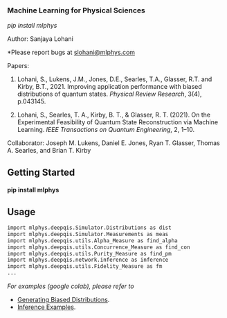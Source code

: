 ### Machine Learning for Physical Sciences
*pip install mlphys*

Author: Sanjaya Lohani

*Please report bugs at slohani@mlphys.com

Papers:

1.   Lohani, S., Lukens, J.M., Jones, D.E., Searles, T.A., Glasser, R.T. and Kirby, B.T., 2021. Improving application performance with biased distributions of quantum states. *Physical Review Research*, 3(4), p.043145. 

2.  Lohani, S., Searles, T. A., Kirby, B. T., & Glasser, R. T. (2021). On the Experimental Feasibility of Quantum State Reconstruction via Machine Learning. *IEEE Transactions on Quantum Engineering*, 2, 1–10. 

Collaborator: Joseph M. Lukens, Daniel E. Jones, Ryan T. Glasser, Thomas A. Searles, and Brian T. Kirby

<!-- GETTING STARTED -->
## Getting Started

#### pip install mlphys

<!-- USAGE EXAMPLES -->
## Usage

```sh
import mlphys.deepqis.Simulator.Distributions as dist
import mlphys.deepqis.Simulator.Measurements as meas
import mlphys.deepqis.utils.Alpha_Measure as find_alpha
import mlphys.deepqis.utils.Concurrence_Measure as find_con
import mlphys.deepqis.utils.Purity_Measure as find_pm
import mlphys.deepqis.network.inference as inference
import mlphys.deepqis.utils.Fidelity_Measure as fm
...
```

_For examples (google colab), please refer to_ 
* [Generating Biased Distributions](https://github.com/slohani-ai/machine-learning-for-physical-sciences/blob/main/tutorials-google-colab-notebook/Biased_distributions_random_Q_states.ipynb). 
* [Inference Examples](https://github.com/slohani-ai/machine-learning-for-physical-sciences/blob/main/tutorials-google-colab-notebook/Inference_examples.ipynb).

<!--
_open in the google colab_
* [Generating Biased Distributions]
* [Inference_Examples]
-->